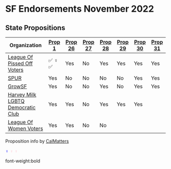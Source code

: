 # SF Endorsements November 2022

## State Propositions

| Organization                                                                     | [Prop 1][p1] | [Prop 26][p26] | [Prop 27][p27] | [Prop 28][p28] | [Prop 29][p29] | [Prop 30][p30] | [Prop 31][p31] |
| -------------------------------------------------------------------------------- | ------------ | -------------- | -------------- | -------------- | -------------- | -------------- | -------------- |
| [League Of Pissed Off Voters](https://www.theleaguesf.org/)                      | ✅ ♀️ :white_check_mark:          | Yes            | No             | Yes            | Yes            | Yes            | Yes            |
| [SPUR](https://www.spur.org/voter-guide/2022-11)                                 | Yes          | No             | No             | No             | No             | Yes            | Yes            |
| [GrowSF](https://growsf.org/voter-guide/)                                        | Yes          | No             | No             | Yes            | No             | Yes            | Yes            |
| [Harvey Milk LGBTQ Democratic Club](https://www.milkclub.org/endorsements/)      | Yes          | Yes            | No             | Yes            | Yes            | Yes            | &nbsp;         |
| [League Of Women Voters](https://lwvc.org/vote/elections/ballot-recommendations) | Yes          | Yes            | No             | No             | &nbsp;         | &nbsp;         | &nbsp;         |

Proposition info by [CalMatters](https://calmatters.org/california-voter-guide-2022/propositions/)

<span style="color:blue">♀️</span>
<span style="color:pink;"><b>♀️</b></span>
<span style="color:pink; font-weight:bold"><b>♀️</b></span>

font-weight:bold

[p1]: https://calmatters.org/california-voter-guide-2022/propositions/prop-1-abortion-rights/
[p26]: https://calmatters.org/california-voter-guide-2022/propositions/prop-26-sports-betting-tribal-casinos/
[p27]: https://calmatters.org/california-voter-guide-2022/propositions/prop-27-sports-betting-online/
[p28]: https://calmatters.org/california-voter-guide-2022/propositions/prop-28-arts-education/
[p29]: https://calmatters.org/california-voter-guide-2022/propositions/prop-29-kidney-dialysis/
[p30]: https://calmatters.org/california-voter-guide-2022/propositions/prop-30-income-tax-electric-cars/
[p31]: https://calmatters.org/california-voter-guide-2022/propositions/prop-31-flavored-tobacco-ban/
